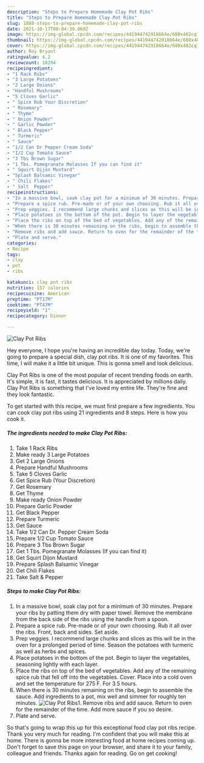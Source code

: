 ```yaml
---
description: "Steps to Prepare Homemade Clay Pot Ribs"
title: "Steps to Prepare Homemade Clay Pot Ribs"
slug: 1888-steps-to-prepare-homemade-clay-pot-ribs
date: 2021-10-17T00:04:39.069Z
image: https://img-global.cpcdn.com/recipes/441944742918664e/680x482cq70/clay-pot-ribs-recipe-main-photo.jpg
thumbnail: https://img-global.cpcdn.com/recipes/441944742918664e/680x482cq70/clay-pot-ribs-recipe-main-photo.jpg
cover: https://img-global.cpcdn.com/recipes/441944742918664e/680x482cq70/clay-pot-ribs-recipe-main-photo.jpg
author: Roy Bryant
ratingvalue: 4.2
reviewcount: 18294
recipeingredient:
- "1 Rack Ribs"
- "3 Large Potatoes"
- "2 Large Onions"
- "Handful Mushrooms"
- "5 Cloves Garlic"
- " Spice Rub Your Discretion"
- " Rosemary"
- " Thyme"
- " Onion Powder"
- " Garlic Powder"
- " Black Pepper"
- " Turmeric"
- " Sauce"
- "1/2 Can Dr Pepper Cream Soda"
- "1/2 Cup Tomato Sauce"
- "3 Tbs Brown Sugar"
- "1 Tbs. Pomegranate Molasses If you can find it"
- " Squirt Dijon Mustard"
- "Splash Balsamic Vinegar"
- " Chili Flakes"
- " Salt  Pepper"
recipeinstructions:
- "In a massive bowl, soak clay pot for a minimum of 30 minutes. Prepare your ribs by patting them dry with paper towel. Remove the membrane from the back side of the ribs using the handle from a spoon."
- "Prepare a spice rub. Pre-made or of your own choosing. Rub it all over the ribs. Front, back and sides. Set aside."
- "Prep veggies. I recommend large chunks and slices as this will be in the oven for a prolonged period of time. Season the potatoes with turmeric as well as herbs and spices."
- "Place potatoes in the bottom of the pot. Begin to layer the vegetables, seasoning lightly with each layer."
- "Place the ribs on top of the bed of vegetables. Add any of the remaining spice rub that fell off into the vegetables. Cover. Place into a cold oven and set the temperature for 275 F. For 3.5 hours."
- "When there is 30 minutes remaining on the ribs, begin to assemble the sauce. Add ingredients to a pot, mix well and simmer for roughly ten minutes."
- "Remove ribs and add sauce. Return to oven for the remainder of the time. Add more sauce if you so desire."
- "Plate and serve."
categories:
- Recipe
tags:
- clay
- pot
- ribs

katakunci: clay pot ribs 
nutrition: 157 calories
recipecuisine: American
preptime: "PT17M"
cooktime: "PT47M"
recipeyield: "1"
recipecategory: Dinner

---
```



![Clay Pot Ribs](https://img-global.cpcdn.com/recipes/441944742918664e/680x482cq70/clay-pot-ribs-recipe-main-photo.jpg)

Hey everyone, I hope you're having an incredible day today. Today, we're going to prepare a special dish, clay pot ribs. It is one of my favorites. This time, I will make it a little bit unique. This is gonna smell and look delicious.



Clay Pot Ribs is one of the most popular of recent trending foods on earth. It's simple, it is fast, it tastes delicious. It is appreciated by millions daily. Clay Pot Ribs is something that I've loved my entire life. They're fine and they look fantastic.


To get started with this recipe, we must first prepare a few ingredients. You can cook clay pot ribs using 21 ingredients and 8 steps. Here is how you cook it.

<!--inarticleads1-->

##### The ingredients needed to make Clay Pot Ribs:

1. Take 1 Rack Ribs
1. Make ready 3 Large Potatoes
1. Get 2 Large Onions
1. Prepare Handful Mushrooms
1. Take 5 Cloves Garlic
1. Get  Spice Rub (Your Discretion)
1. Get  Rosemary
1. Get  Thyme
1. Make ready  Onion Powder
1. Prepare  Garlic Powder
1. Get  Black Pepper
1. Prepare  Turmeric
1. Get  Sauce
1. Take 1/2 Can Dr. Pepper Cream Soda
1. Prepare 1/2 Cup Tomato Sauce
1. Prepare 3 Tbs Brown Sugar
1. Get 1 Tbs. Pomegranate Molasses (If you can find it)
1. Get  Squirt Dijon Mustard
1. Prepare Splash Balsamic Vinegar
1. Get  Chili Flakes
1. Take  Salt &amp; Pepper




<!--inarticleads2-->

##### Steps to make Clay Pot Ribs:

1. In a massive bowl, soak clay pot for a minimum of 30 minutes. Prepare your ribs by patting them dry with paper towel. Remove the membrane from the back side of the ribs using the handle from a spoon.
1. Prepare a spice rub. Pre-made or of your own choosing. Rub it all over the ribs. Front, back and sides. Set aside.
1. Prep veggies. I recommend large chunks and slices as this will be in the oven for a prolonged period of time. Season the potatoes with turmeric as well as herbs and spices.
1. Place potatoes in the bottom of the pot. Begin to layer the vegetables, seasoning lightly with each layer.
1. Place the ribs on top of the bed of vegetables. Add any of the remaining spice rub that fell off into the vegetables. Cover. Place into a cold oven and set the temperature for 275 F. For 3.5 hours.
1. When there is 30 minutes remaining on the ribs, begin to assemble the sauce. Add ingredients to a pot, mix well and simmer for roughly ten minutes.
<img src="//assets-global.cpcdn.com/assets/icons/button_play-2c75c40dde080a61004c1f40b05d8f140eaff45d7e9e6481dc71c63d2e7c4909.png" alt="Clay Pot Ribs">1. Remove ribs and add sauce. Return to oven for the remainder of the time. Add more sauce if you so desire.
1. Plate and serve.




So that's going to wrap this up for this exceptional food clay pot ribs recipe. Thank you very much for reading. I'm confident that you will make this at home. There is gonna be more interesting food at home recipes coming up. Don't forget to save this page on your browser, and share it to your family, colleague and friends. Thanks again for reading. Go on get cooking!
